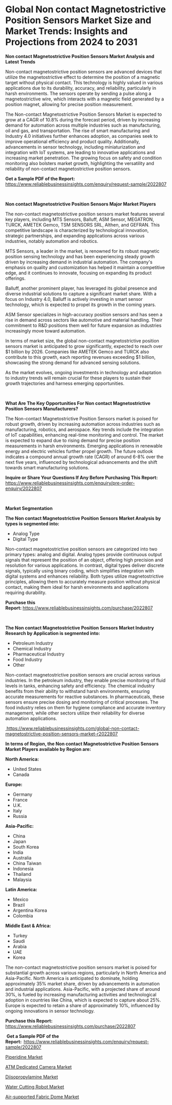 <p><h1>Global Non contact Magnetostrictive Position Sensors Market Size and Market Trends: Insights and Projections from 2024 to 2031</h1></p><p><strong>Non contact Magnetostrictive Position Sensors Market Analysis and Latest Trends</strong></p>
<p><p>Non-contact magnetostrictive position sensors are advanced devices that utilize the magnetostrictive effect to determine the position of a magnetic target without physical contact. This technology is highly valued in various applications due to its durability, accuracy, and reliability, particularly in harsh environments. The sensors operate by sending a pulse along a magnetostrictive wire, which interacts with a magnetic field generated by a position magnet, allowing for precise position measurement.</p><p>The Non-contact Magnetostrictive Position Sensors Market is expected to grow at a CAGR of 10.8% during the forecast period, driven by increasing demand for automation across multiple industries such as manufacturing, oil and gas, and transportation. The rise of smart manufacturing and Industry 4.0 initiatives further enhances adoption, as companies seek to improve operational efficiency and product quality. Additionally, advancements in sensor technology, including miniaturization and integration with IoT systems, are leading to innovative applications and increasing market penetration. The growing focus on safety and condition monitoring also bolsters market growth, highlighting the versatility and reliability of non-contact magnetostrictive position sensors.</p></p>
<p><strong>Get a Sample PDF of the Report:&nbsp;</strong> <a href="https://www.reliablebusinessinsights.com/enquiry/request-sample/2022807?utm_campaign=57&utm_medium=2&utm_source=Github&utm_content=ia&utm_term=28102024&utm_id=non-contact-magnetostrictive-position-sensors">https://www.reliablebusinessinsights.com/enquiry/request-sample/2022807</a></p>
<p>&nbsp;</p>
<p><strong>Non contact Magnetostrictive Position Sensors Major Market Players</strong></p>
<p><p>The non-contact magnetostrictive position sensors market features several key players, including MTS Sensors, Balluff, ASM Sensor, MEGATRON, TURCK, AMETEK Gemco, TSM SENSORS SRL, Althen, and GEFRAN. This competitive landscape is characterized by technological innovation, strategic partnerships, and expanding applications across various industries, notably automation and robotics.</p><p>MTS Sensors, a leader in the market, is renowned for its robust magnetic position sensing technology and has been experiencing steady growth driven by increasing demand in industrial automation. The company's emphasis on quality and customization has helped it maintain a competitive edge, and it continues to innovate, focusing on expanding its product offerings.</p><p>Balluff, another prominent player, has leveraged its global presence and diverse industrial solutions to capture a significant market share. With a focus on Industry 4.0, Balluff is actively investing in smart sensor technology, which is expected to propel its growth in the coming years.</p><p>ASM Sensor specializes in high-accuracy position sensors and has seen a rise in demand across sectors like automotive and material handling. Their commitment to R&D positions them well for future expansion as industries increasingly move toward automation.</p><p>In terms of market size, the global non-contact magnetostrictive position sensors market is anticipated to grow significantly, expected to reach over $1 billion by 2026. Companies like AMETEK Gemco and TURCK also contribute to this growth, each reporting revenues exceeding $1 billion, showcasing the strong demand for advanced sensing solutions.</p><p>As the market evolves, ongoing investments in technology and adaptation to industry trends will remain crucial for these players to sustain their growth trajectories and harness emerging opportunities.</p></p>
<p>&nbsp;</p>
<p><strong>What Are The Key Opportunities For Non contact Magnetostrictive Position Sensors Manufacturers?</strong></p>
<p><p>The Non-contact Magnetostrictive Position Sensors market is poised for robust growth, driven by increasing automation across industries such as manufacturing, robotics, and aerospace. Key trends include the integration of IoT capabilities, enhancing real-time monitoring and control. The market is expected to expand due to rising demand for precise position measurements in harsh environments. Emerging applications in renewable energy and electric vehicles further propel growth. The future outlook indicates a compound annual growth rate (CAGR) of around 6-8% over the next five years, influenced by technological advancements and the shift towards smart manufacturing solutions.</p></p>
<p><strong>Inquire or Share Your Questions If Any Before Purchasing This Report:</strong> <a href="https://www.reliablebusinessinsights.com/enquiry/pre-order-enquiry/2022807?utm_campaign=57&utm_medium=2&utm_source=Github&utm_content=ia&utm_term=28102024&utm_id=non-contact-magnetostrictive-position-sensors">https://www.reliablebusinessinsights.com/enquiry/pre-order-enquiry/2022807</a></p>
<p>&nbsp;</p>
<p><strong>Market Segmentation</strong></p>
<p><strong>The Non contact Magnetostrictive Position Sensors Market Analysis by types is segmented into:</strong></p>
<p><ul><li>Analog Type</li><li>Digital Type</li></ul></p>
<p><p>Non-contact magnetostrictive position sensors are categorized into two primary types: analog and digital. Analog types provide continuous output signals that represent the position of an object, offering high precision and resolution for various applications. In contrast, digital types deliver discrete signals, typically using binary coding, which simplifies integration with digital systems and enhances reliability. Both types utilize magnetostrictive principles, allowing them to accurately measure position without physical contact, making them ideal for harsh environments and applications requiring durability.</p></p>
<p><strong>Purchase this Report:&nbsp;</strong><a href="https://www.reliablebusinessinsights.com/purchase/2022807?utm_campaign=57&utm_medium=2&utm_source=Github&utm_content=ia&utm_term=28102024&utm_id=non-contact-magnetostrictive-position-sensors">https://www.reliablebusinessinsights.com/purchase/2022807</a></p>
<p>&nbsp;</p>
<p><strong>The Non contact Magnetostrictive Position Sensors Market Industry Research by Application is segmented into:</strong></p>
<p><ul><li>Petroleum Industry</li><li>Chemical Industry</li><li>Pharmaceutical Industry</li><li>Food Industry</li><li>Other</li></ul></p>
<p><p>Non-contact magnetostrictive position sensors are crucial across various industries. In the petroleum industry, they enable precise monitoring of fluid levels in tanks, enhancing safety and efficiency. The chemical industry benefits from their ability to withstand harsh environments, ensuring accurate measurements for reactive substances. In pharmaceuticals, these sensors ensure precise dosing and monitoring of critical processes. The food industry relies on them for hygiene compliance and accurate inventory management, while other sectors utilize their reliability for diverse automation applications.</p></p>
<p><a href="https://www.reliablebusinessinsights.com/global-non-contact-magnetostrictive-position-sensors-market-r2022807?utm_campaign=57&utm_medium=2&utm_source=Github&utm_content=ia&utm_term=28102024&utm_id=non-contact-magnetostrictive-position-sensors">&nbsp;https://www.reliablebusinessinsights.com/global-non-contact-magnetostrictive-position-sensors-market-r2022807</a></p>
<p><strong>In terms of Region, the Non contact Magnetostrictive Position Sensors Market Players available by Region are:</strong></p>
<p>
    <p> <strong> North America: </strong>
        <ul>
            <li>United States</li>
            <li>Canada</li>
        </ul>
        </p> 
    <p> <strong> Europe: </strong>
        <ul>
            <li>Germany</li>
            <li>France</li>
            <li>U.K.</li>
            <li>Italy</li>
            <li>Russia</li>
        </ul>
        </p> 
    <p> <strong> Asia-Pacific: </strong>
        <ul>
            <li>China</li>
            <li>Japan</li>
            <li>South Korea</li>
            <li>India</li>
            <li>Australia</li>
            <li>China Taiwan</li>
            <li>Indonesia</li>
            <li>Thailand</li>
            <li>Malaysia</li>
        </ul>
        </p> 
    <p> <strong> Latin America: </strong>
        <ul>
            <li>Mexico</li>
            <li>Brazil</li>
            <li>Argentina Korea</li>
            <li>Colombia</li>
        </ul>
        </p> 
    <p> <strong> Middle East & Africa: </strong>
        <ul>
            <li>Turkey</li>
            <li>Saudi</li>
            <li>Arabia</li>
            <li>UAE</li>
            <li>Korea</li>
        </ul>
    </p>
    </p>
<p><p>The non-contact magnetostrictive position sensors market is poised for substantial growth across various regions, particularly in North America and Asia-Pacific. North America is anticipated to dominate, holding approximately 35% market share, driven by advancements in automation and industrial applications. Asia-Pacific, with a projected share of around 30%, is fueled by increasing manufacturing activities and technological adoption in countries like China, which is expected to capture about 25%. Europe is expected to retain a share of approximately 10%, influenced by ongoing innovations in sensor technology.</p></p>
<p><strong>Purchase this Report: </strong><a href="https://www.reliablebusinessinsights.com/purchase/2022807?utm_campaign=57&utm_medium=2&utm_source=Github&utm_content=ia&utm_term=28102024&utm_id=non-contact-magnetostrictive-position-sensors">https://www.reliablebusinessinsights.com/purchase/2022807</a></p>
<p>&nbsp;<strong>Get a Sample PDF of the Report:&nbsp;&nbsp;</strong><a href="https://www.reliablebusinessinsights.com/enquiry/request-sample/2022807?utm_campaign=57&utm_medium=2&utm_source=Github&utm_content=ia&utm_term=28102024&utm_id=non-contact-magnetostrictive-position-sensors">https://www.reliablebusinessinsights.com/enquiry/request-sample/2022807</a></p>
<p><strong></strong></p>
<p><p><a href="https://medium.com/@kymakles68e5/global-piperidine-market-analysis-key-market-trends-and-future-projections-2024-2031-67bdcde941d6?utm_campaign=57&utm_medium=2&utm_source=Github&utm_content=ia&utm_term=28102024&utm_id=non-contact-magnetostrictive-position-sensors">Piperidine Market</a></p><p><a href="https://issuu.com/reportprime-2/docs/atm-dedicated-camera-market-size-2030.pptx?utm_campaign=57&utm_medium=2&utm_source=Github&utm_content=ia&utm_term=28102024&utm_id=non-contact-magnetostrictive-position-sensors">ATM Dedicated Camera Market</a></p><p><a href="https://medium.com/@chaschadedn/strategic-market-insights-into-the-global-diisopropylamine-market-2024-2031-d3ee54ba61a6?utm_campaign=57&utm_medium=2&utm_source=Github&utm_content=ia&utm_term=28102024&utm_id=non-contact-magnetostrictive-position-sensors">Diisopropylamine Market</a></p><p><a href="https://www.linkedin.com/pulse/insights-water-cutting-robot-industry-market-financial-status-1olef?utm_campaign=57&utm_medium=2&utm_source=Github&utm_content=ia&utm_term=28102024&utm_id=non-contact-magnetostrictive-position-sensors">Water Cutting Robot Market</a></p><p><a href="https://www.linkedin.com/pulse/decoding-air-supported-fabric-dome-market-signals-biqae?utm_campaign=57&utm_medium=2&utm_source=Github&utm_content=ia&utm_term=28102024&utm_id=non-contact-magnetostrictive-position-sensors">Air-supported Fabric Dome Market</a></p></p>